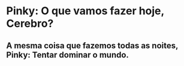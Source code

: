 # Pinky: O que vamos fazer hoje, Cerebro?
## A mesma coisa que fazemos todas as noites, Pinky: Tentar dominar o mundo.
